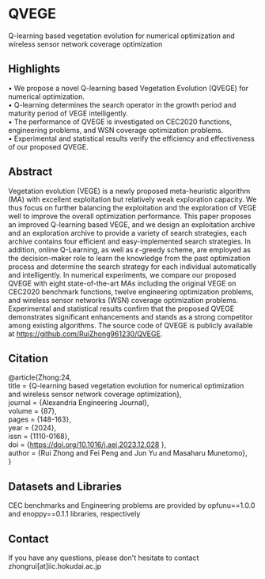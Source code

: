 # QVEGE
Q-learning based vegetation evolution for numerical optimization and wireless sensor network coverage optimization

## Highlights
• We propose a novel Q-learning based Vegetation Evolution (QVEGE) for numerical optimization.  
• Q-learning determines the search operator in the growth period and maturity period of VEGE intelligently.  
• The performance of QVEGE is investigated on CEC2020 functions, engineering problems, and WSN coverage optimization problems.  
• Experimental and statistical results verify the efficiency and effectiveness of our proposed QVEGE.  

## Abstract
Vegetation evolution (VEGE) is a newly proposed meta-heuristic algorithm (MA) with excellent exploitation but relatively weak exploration capacity. We thus focus on further balancing the exploitation and the exploration of VEGE well to improve the overall optimization performance. This paper proposes an improved Q-learning based VEGE, and we design an exploitation archive and an exploration archive to provide a variety of search strategies, each archive contains four efficient and easy-implemented search strategies. In addition, online Q-Learning, as well as $\varepsilon$-greedy scheme, are employed as the decision-maker role to learn the knowledge from the past optimization process and determine the search strategy for each individual automatically and intelligently. In numerical experiments, we compare our proposed QVEGE with eight state-of-the-art MAs including the original VEGE on CEC2020 benchmark functions, twelve engineering optimization problems, and wireless sensor networks (WSN) coverage optimization problems. Experimental and statistical results confirm that the proposed QVEGE demonstrates significant enhancements and stands as a strong competitor among existing algorithms. The source code of QVEGE is publicly available at https://github.com/RuiZhong961230/QVEGE.

## Citation
@article{Zhong:24,  
title = {Q-learning based vegetation evolution for numerical optimization and wireless sensor network coverage optimization},  
journal = {Alexandria Engineering Journal},  
volume = {87},  
pages = {148-163},  
year = {2024},  
issn = {1110-0168},  
doi = {https://doi.org/10.1016/j.aej.2023.12.028 },  
author = {Rui Zhong and Fei Peng and Jun Yu and Masaharu Munetomo},  
}

## Datasets and Libraries
CEC benchmarks and Engineering problems are provided by opfunu==1.0.0 and enoppy==0.1.1 libraries, respectively


## Contact
If you have any questions, please don't hesitate to contact zhongrui[at]iic.hokudai.ac.jp
